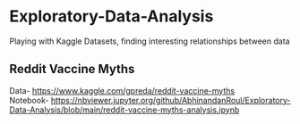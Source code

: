 # Exploratory-Data-Analysis
Playing with Kaggle Datasets, finding interesting relationships between data

## Reddit Vaccine Myths <br>
Data- https://www.kaggle.com/gpreda/reddit-vaccine-myths <br>
Notebook- https://nbviewer.jupyter.org/github/AbhinandanRoul/Exploratory-Data-Analysis/blob/main/reddit-vaccine-myths-analysis.ipynb <br>

